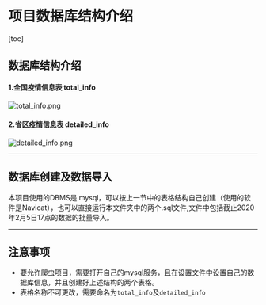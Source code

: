 # 项目数据库结构介绍

[toc]

## 数据库结构介绍

#### 1.全国疫情信息表 total_info

![total_info.png](https://github.com/ustcyyw/wuhan_plague/blob/master/SQL_mysql/total_info.png?raw=true)

#### 2.省区疫情信息表 detailed_info

![detailed_info.png](https://github.com/ustcyyw/wuhan_plague/blob/master/SQL_mysql/detailed_info.png?raw=true)

---

## 数据库创建及数据导入

本项目使用的DBMS是 mysql，可以按上一节中的表格结构自己创建（使用的软件是Navicat），也可以直接运行本文件夹中的两个.sql文件,文件中包括截止2020年2月5日17点的数据的批量导入。

---

## 注意事项

* 要允许爬虫项目，需要打开自己的mysql服务，且在设置文件中设置自己的数据库信息，并且创建好上述结构的两个表格。
* 表格名称不可更改，需要命名为`total_info`及`detailed_info`